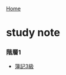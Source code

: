 [Home](https://syamoji-ruler.github.io/study-study-study/)
# study note
### 階層1
- [簿記3級](/folder1/BOKI3.md)
